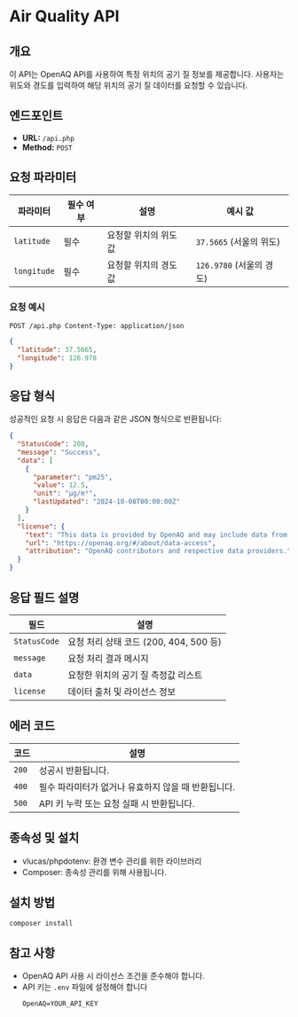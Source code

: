# Air Quality API

## 개요
이 API는 OpenAQ API를 사용하여 특정 위치의 공기 질 정보를 제공합니다. 사용자는 위도와 경도를 입력하여 해당 위치의 공기 질 데이터를 요청할 수 있습니다.

## 엔드포인트
- **URL:** `/api.php`
- **Method:** `POST`

## 요청 파라미터

| 파라미터    | 필수 여부 | 설명                              | 예시 값                     |
|-------------|-----------|----------------------------------|----------------------------|
| `latitude`  | 필수      | 요청할 위치의 위도 값             | `37.5665` (서울의 위도)    |
| `longitude` | 필수      | 요청할 위치의 경도 값             | `126.9780` (서울의 경도)   |

### 요청 예시
```
POST /api.php Content-Type: application/json
```
```json
{
  "latitude": 37.5665,
  "longitude": 126.978
}
```


## 응답 형식
성공적인 요청 시 응답은 다음과 같은 JSON 형식으로 반환됩니다:

```json
{
  "StatusCode": 200,
  "message": "Success",
  "data": [
    {
      "parameter": "pm25",
      "value": 12.5,
      "unit": "µg/m³",
      "lastUpdated": "2024-10-08T00:00:00Z"
    }
  ],
  "license": {
    "text": "This data is provided by OpenAQ and may include data from various sources.",
    "url": "https://openaq.org/#/about/data-access",
    "attribution": "OpenAQ contributors and respective data providers."
  }
}
```

## 응답 필드 설명
| 필드      | 설명     |
|------|------------|
| `StatusCode`  |	요청 처리 상태 코드 (200, 404, 500 등) |
| `message`     | 요청 처리 결과 메시지   |
| `data`        | 요청한 위치의 공기 질 측정값 리스트 |
| `license`        | 데이터 출처 및 라이선스 정보 |

## 에러 코드
| 코드      | 설명     |
|------|------------|
| `200`  | 성공시 반환됩니다. |
| `400`     | 필수 파라미터가 없거나 유효하지 않을 때 반환됩니다.   |
| `500`        | API 키 누락 또는 요청 실패 시 반환됩니다. |

## 종속성 및 설치
* vlucas/phpdotenv: 환경 변수 관리를 위한 라이브러리
* Composer: 종속성 관리를 위해 사용됩니다.

## 설치 방법
```
composer install
```

## 참고 사항
* OpenAQ API 사용 시 라이선스 조건을 준수해야 합니다.
* API 키는 `.env` 파일에 설정해야 합니다
  ```
  OpenAQ=YOUR_API_KEY
  ```
